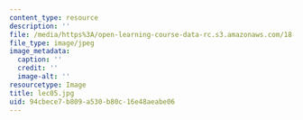 ```yaml
---
content_type: resource
description: ''
file: /media/https%3A/open-learning-course-data-rc.s3.amazonaws.com/18-01sc-single-variable-calculus-fall-2010/94cbece7b809a530b80c16e48aeabe06_lec05.jpg
file_type: image/jpeg
image_metadata:
  caption: ''
  credit: ''
  image-alt: ''
resourcetype: Image
title: lec05.jpg
uid: 94cbece7-b809-a530-b80c-16e48aeabe06
---
```

